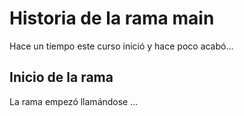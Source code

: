 # Historia de la rama main
Hace un tiempo este curso inició y hace poco acabó...



## Inicio de la rama

La rama empezó llamándose ...
